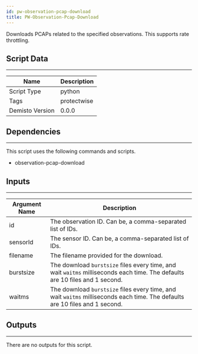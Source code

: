 ```yaml
---
id: pw-observation-pcap-download
title: PW-Observation-Pcap-Download
---
```


Downloads PCAPs related to the specified observations. This supports rate throttling.

## Script Data
---

| **Name** | **Description** |
| --- | --- |
| Script Type | python |
| Tags | protectwise |
| Demisto Version | 0.0.0 |

## Dependencies
---
This script uses the following commands and scripts.
* observation-pcap-download

## Inputs
---

| **Argument Name** | **Description** |
| --- | --- |
| id | The observation ID. Can be, a comma-separated list of IDs. |
| sensorId | The sensor ID. Can be, a comma-separated list of IDs. |
| filename | The filename provided for the download. |
| burstsize | The download `burstsize` files every time, and wait `waitms` milliseconds each time. The defaults are 10 files and 1 second. |
| waitms | The download `burstsize` files every time, and wait `waitms` milliseconds each time. The defaults are 10 files and 1 second. |

## Outputs
---
There are no outputs for this script.
